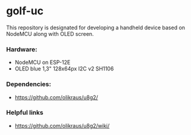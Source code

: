 # golf-uc
This repository is designated for developing a handheld device based on NodeMCU along with OLED screen.

### Hardware:
* NodeMCU on ESP-12E
* OLED blue 1,3" 128x64px I2C v2 SH1106

### Dependencies:
* https://github.com/olikraus/u8g2/

### Helpful links
* https://github.com/olikraus/u8g2/wiki/
